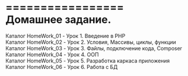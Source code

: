 =================  
Домашнее задание.  
=================  
Каталог HomeWork_01         -    Урок 1. Введение в PHP  
Каталог HomeWork_02         -    Урок 2. Условия, Массивы, циклы, функции  
Каталог HomeWork_03         -    Урок 3. Файлы, подключение кода, Composer  
Каталог HomeWork_04         -    Урок 4. ООП  
Каталог HomeWork_05         -    Урок 5. Разработка каркаса приложения  
Каталог HomeWork_06         -    Урок 6. Работа с БД  